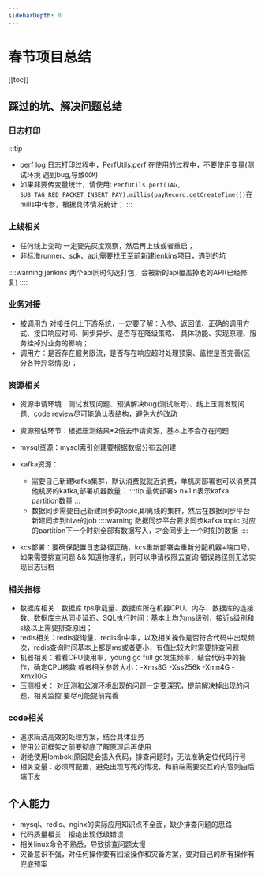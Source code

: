 ```yaml
---
sidebarDepth: 0
---
```


# 春节项目总结

[[toc]]

## 踩过的坑、解决问题总结

### 日志打印
:::tip
- perf log 日志打印过程中，PerfUtils.perf 在使用的过程中，不要使用变量(测试环境 遇到bug,导致`OOM`)
- 如果非要传变量统计，请使用:
     `PerfUtils.perf(TAG, SUB_TAG_RED_PACKET_INSERT_PAY).millis(payRecord.getCreateTime())`在mills中传参，根据具体情况统计；
:::


### 上线相关

- 任何线上变动 一定要先灰度观察，然后再上线或者重启；
- 非标准runner、sdk、api,需要找王至前新建jenkins项目，遇到的坑

::::warning
jenkins 两个api同时勾选打包，会被新的api覆盖掉老的API(已经修复)
::::

### 业务对接

- 被调用方
 对接任何上下游系统，一定要了解：入参、返回值、正确的调用方式、接口响应时间、同步异步、是否存在降级策略、
              具体功能、实现原理、服务挂掉对业务的影响；
- 调用方：是否存在服务限流，是否存在响应超时处理预案、监控是否完善(区分各种异常情况)；

### 资源相关

- 资源申请环境：测试发现问题、预演解决bug(测试账号)、线上压测发现问题、code review尽可能确认表结构，避免大的改动
- 资源预估环节：根据压测结果*2倍去申请资源，基本上不会存在问题
- mysql资源：mysql索引创建要根据数据分布去创建
- kafka资源：
  - 需要自己新建kafka集群，默认消费就就近消费，单机房部署也可以消费其他机房的kafka,部署机器数量：
    :::tip
    最优部署> n+1 n表示kafka partition数量
    :::
  - 数据同步需要自己新建同步的topic,即离线的集群，然后在数据同步平台新建同步到hive的job
    ::::warning
       数据同步平台要求同步kafka topic 对应的partition下一个时刻全部有数据写入，才会同步上一个时刻的数据
    ::::

- kcs部署：要确保配置日志路径正确，kcs重新部署会重新分配机器+端口号，如果需要排查问题 && 知道物理机，则可以申请权限去查询
             错误路径则无法实现日志归档

### 相关指标

- 数据库相关：数据库 tps承载量、数据库所在机器CPU、内存、数据库的连接数、数据库主从同步延迟、SQL执行时间：基本上均为ms级别，接近s级别和s级以上需要排查原因；
- redis相关：redis查询量，redis命中率，以及相关操作是否符合代码中出现频次，redis查询时间基本上都是ms或者更小，有值比较大时需要排查问题
- 机器相关：看看CPU使用率，young gc full gc发生频率，结合代码中的操作，确定CPU核数 或者相关参数大小：-Xms8G -Xss256k -Xmn4G -Xmx10G
- 压测相关：   对压测和公演环境出现的问题一定要深究，提前解决掉出现的问题，相关监控 要尽可能提前完善

### code相关

- 追求简洁高效的处理方案，结合具体业务
- 使用公司框架之前要彻底了解原理后再使用
- 谢绝使用lombok:原因是会插入代码，排查问题时，无法准确定位代码行号
- 相关变量：必须可配置，避免出现写死的情况，和前端需要交互的内容则由后端下发

## 个人能力

- mysql、redis、nginx的实际应用知识点不全面，缺少排查问题的思路
- 代码质量相关：拒绝出现低级错误
- 相关linux命令不熟悉，导致排查问题太慢
- 灾备意识不强，对任何操作要有回滚操作和灾备方案，要对自己的所有操作有兜底预案